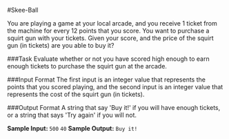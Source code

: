 #Skee-Ball

You are playing a game at your local arcade, and you receive 1 ticket from the machine for every 12 points that you score. You want to purchase a squirt gun with your tickets. Given your score, and the price of the squirt gun (in tickets) are you able to buy it?

###Task
Evaluate whether or not you have scored high enough to earn enough tickets to purchase the squirt gun at the arcade.

###Input Format 
The first input is an integer value that represents the points that you scored playing, and the second input is an integer value that represents the cost of the squirt gun (in tickets).

###Output Format 
A string that say 'Buy it!' if you will have enough tickets, or a string that says 'Try again' if you will not.

<b>Sample Input: </b>
`500`
`40`
<b>Sample Output:</b>
`Buy it!`
